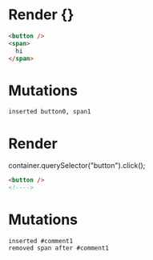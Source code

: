 # Render {}
```html
<button />
<span>
  hi
</span>
```

# Mutations
```
inserted button0, span1
```


# Render 
container.querySelector("button").click();

```html
<button />
<!---->
```

# Mutations
```
inserted #comment1
removed span after #comment1
```